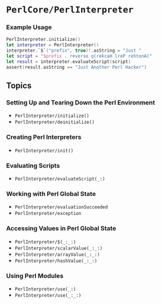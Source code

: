 # ``PerlCore/PerlInterpreter``

### Example Usage

```swift
PerlInterpreter.initialize()
let interpreter = PerlInterpreter()
interpreter.`$`("prefix", true)!.asString = "Just "
let script = "$prefix . reverse q(rekcaH lreP rehtonA)"
let result = interpreter.evaluateScript(script)
assert(result.asString == "Just Another Perl Hacker")
```

## Topics

### Setting Up and Tearing Down the Perl Environment

- ``PerlInterpreter/initialize()``
- ``PerlInterpreter/deinitialize()``

### Creating Perl Interpreters

- ``PerlInterpreter/init()``

### Evaluating Scripts

- ``PerlInterpreter/evaluateScript(_:)``

### Working with Perl Global State

- ``PerlInterpreter/evaluationSucceeded``
- ``PerlInterpreter/exception``

### Accessing Values in Perl Global State

- ``PerlInterpreter/$(_:_:)``
- ``PerlInterpreter/scalarValue(_:_:)``
- ``PerlInterpreter/arrayValue(_:_:)``
- ``PerlInterpreter/hashValue(_:_:)``

### Using Perl Modules

- ``PerlInterpreter/use(_:)``
- ``PerlInterpreter/use(_:_:)``
